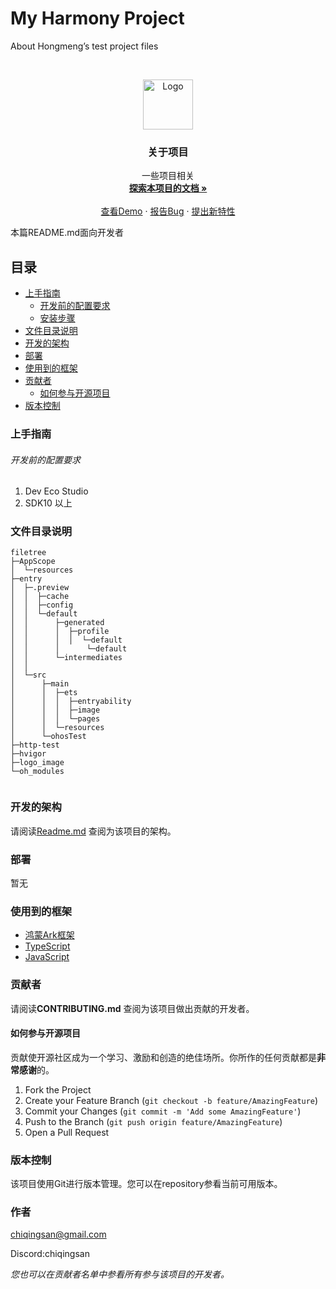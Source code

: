 

# My Harmony Project

About Hongmeng’s test project files





<!-- PROJECT LOGO -->
<br />

<p align="center">
  <a href="https://gitee.com/chiqingsan/my-harmony-project">
    <img src="https://gitee.com/chiqingsan/my-harmony-project/raw/master/logo_image/logo.png" alt="Logo" width="80" height="80">
  </a>

  <h3 align="center">关于项目</h3>
  <p align="center">
    一些项目相关
    <br />
    <a href="https://gitee.com/chiqingsan/my-harmony-project"><strong>探索本项目的文档 »</strong></a>
    <br />
    <br />
    <a href="https://gitee.com/chiqingsan/my-harmony-project">查看Demo</a>
    ·
    <a href="https://gitee.com/chiqingsan/my-harmony-project/issues">报告Bug</a>
    ·
    <a href="https://gitee.com/chiqingsan/my-harmony-project/issues">提出新特性</a>
  </p>

</p>


 本篇README.md面向开发者
 

 
## 目录

- [上手指南](#上手指南)
  - [开发前的配置要求](#开发前的配置要求)
  - [安装步骤](#安装步骤)
- [文件目录说明](#文件目录说明)
- [开发的架构](#开发的架构)
- [部署](#部署)
- [使用到的框架](#使用到的框架)
- [贡献者](#贡献者)
  - [如何参与开源项目](#如何参与开源项目)
- [版本控制](#版本控制)

### 上手指南


###### 开发前的配置要求
 
1. Dev Eco Studio
2. SDK10 以上


### 文件目录说明

```
filetree 
├─AppScope
│  └─resources
├─entry
│  ├─.preview
│  │  ├─cache
│  │  ├─config
│  │  └─default
│  │      ├─generated
│  │      │  ├─profile
│  │      │  │  └─default
│  │      │      └─default
│  │      └─intermediates
│  │        
│  └─src
│      ├─main
│      │  ├─ets
│      │  │  ├─entryability
│      │  │  ├─image
│      │  │  └─pages
│      │  └─resources
│      └─ohosTest
├─http-test
├─hvigor
├─logo_image
└─oh_modules


```


 

### 开发的架构 

请阅读[Readme.md](https://gitee.com/chiqingsan/my-harmony-project/blob/master/README.md) 查阅为该项目的架构。

### 部署
暂无

### 使用到的框架

- [鸿蒙Ark框架](https://developer.huawei.com/consumer/cn/doc/harmonyos-guides-V2/1_1_u5feb_u901f_u5165_u95e8-0000001478340845-V2)
- [TypeScript](https://www.tslang.cn/)
- [JavaScript](https://developer.mozilla.org/zh-CN/docs/learn/JavaScript)

### 贡献者

请阅读**CONTRIBUTING.md** 查阅为该项目做出贡献的开发者。

#### 如何参与开源项目

贡献使开源社区成为一个学习、激励和创造的绝佳场所。你所作的任何贡献都是**非常感谢**的。


1. Fork the Project
2. Create your Feature Branch (`git checkout -b feature/AmazingFeature`)
3. Commit your Changes (`git commit -m 'Add some AmazingFeature'`)
4. Push to the Branch (`git push origin feature/AmazingFeature`)
5. Open a Pull Request



### 版本控制

该项目使用Git进行版本管理。您可以在repository参看当前可用版本。

### 作者

chiqingsan@gmail.com	

Discord:chiqingsan


 *您也可以在贡献者名单中参看所有参与该项目的开发者。*